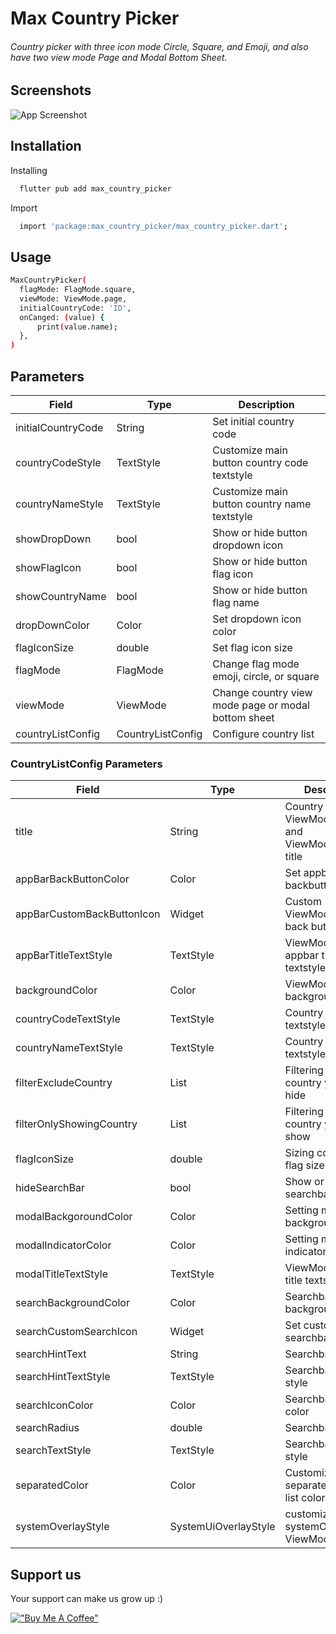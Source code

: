 
# Max Country Picker


###### Country picker with three icon mode Circle, Square, and Emoji, and also have two view mode Page and Modal Bottom Sheet.
## Screenshots

![App Screenshot](https://raw.githubusercontent.com/tothemaxdevs/max_country_list/master/screenshot/example.gif)


## Installation

Installing

```bash
  flutter pub add max_country_picker
```
    
Import

```bash
  import 'package:max_country_picker/max_country_picker.dart';
```
    


## Usage

```bash
MaxCountryPicker(
  flagMode: FlagMode.square,
  viewMode: ViewMode.page,
  initialCountryCode: 'ID',
  onCanged: (value) {
      print(value.name);
  },
)
```




## Parameters

| Field | Type |  Description |
| -------- | --------- |--------- |
| initialCountryCode | String |  Set initial country code |
| countryCodeStyle | TextStyle |  Customize main button country code textstyle |
| countryNameStyle | TextStyle |  Customize main button country name textstyle |
| showDropDown | bool |  Show or hide button dropdown icon |
| showFlagIcon | bool |  Show or hide button flag icon  |
| showCountryName | bool |  Show or hide button flag name |
| dropDownColor | Color |  Set dropdown icon color | 
| flagIconSize | double |  Set flag icon size |
| flagMode | FlagMode |  Change flag mode emoji, circle, or square |
| viewMode | ViewMode |  Change country view mode page or modal bottom sheet |
| countryListConfig | CountryListConfig |  Configure country list |


### CountryListConfig Parameters

| Field | Type |  Description |
| -------- | --------- |--------- |
| title | String |  Country list ViewMode.page and ViewMode.modal title |
| appBarBackButtonColor | Color | Set appbar backbutton color|
| appBarCustomBackButtonIcon | Widget | Custom ViewMode.page back button |
| appBarTitleTextStyle | TextStyle | ViewMode.page appbar title textstyle |
| backgroundColor | Color | ViewMode.page backgroundColor |
| countryCodeTextStyle | TextStyle |Country code list textstyle|
| countryNameTextStyle | TextStyle |Country name list textstyle |
| filterExcludeCountry | List<String> |Filtering what country you want to hide|
| filterOnlyShowingCountry | List<String> | Filtering what country you want to show|
| flagIconSize | double |Sizing country list flag size|
| hideSearchBar | bool | Show or hide searchbar|
| modalBackgoroundColor | Color | Setting modal background color|
| modalIndicatorColor | Color |Setting modal indicator color|
| modalTitleTextStyle | TextStyle | ViewMode.modal title textstyle |
| searchBackgroundColor | Color | Searchbar background color|
| searchCustomSearchIcon | Widget | Set custom icon searchbar |
| searchHintText | String |Searchbar hint text|
| searchHintTextStyle | TextStyle |Searchbar hint text style|
| searchIconColor | Color | Searchbar icon color|
| searchRadius | double | Searchbar raidus|
| searchTextStyle | TextStyle | Searchbar text style|
| separatedColor | Color |Customize separated country list color|
| systemOverlayStyle | SystemUiOverlayStyle | customize systemOverlayStyle ViewMode.page|

## Support us

Your support can make us grow up :)

[!["Buy Me A Coffee"](https://tothemax.dev/assets/support_button.svg)](https://linktr.ee/tothemaxdev)


